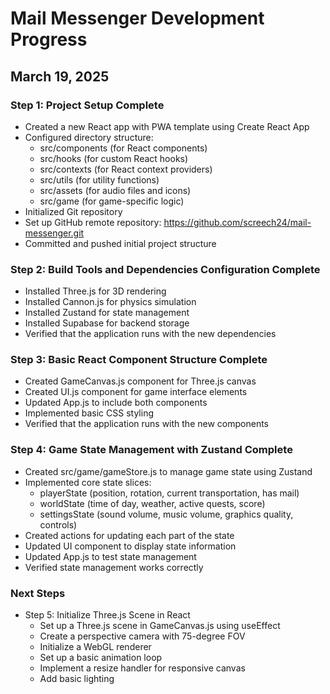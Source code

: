 # Mail Messenger Development Progress

## March 19, 2025

### Step 1: Project Setup Complete
- Created a new React app with PWA template using Create React App
- Configured directory structure:
  - src/components (for React components)
  - src/hooks (for custom React hooks)
  - src/contexts (for React context providers)
  - src/utils (for utility functions)
  - src/assets (for audio files and icons)
  - src/game (for game-specific logic)
- Initialized Git repository
- Set up GitHub remote repository: https://github.com/screech24/mail-messenger.git
- Committed and pushed initial project structure

### Step 2: Build Tools and Dependencies Configuration Complete
- Installed Three.js for 3D rendering
- Installed Cannon.js for physics simulation
- Installed Zustand for state management
- Installed Supabase for backend storage
- Verified that the application runs with the new dependencies

### Step 3: Basic React Component Structure Complete
- Created GameCanvas.js component for Three.js canvas
- Created UI.js component for game interface elements
- Updated App.js to include both components
- Implemented basic CSS styling
- Verified that the application runs with the new components

### Step 4: Game State Management with Zustand Complete
- Created src/game/gameStore.js to manage game state using Zustand
- Implemented core state slices:
  - playerState (position, rotation, current transportation, has mail)
  - worldState (time of day, weather, active quests, score)
  - settingsState (sound volume, music volume, graphics quality, controls)
- Created actions for updating each part of the state
- Updated UI component to display state information
- Updated App.js to test state management
- Verified state management works correctly

### Next Steps
- Step 5: Initialize Three.js Scene in React
  - Set up a Three.js scene in GameCanvas.js using useEffect
  - Create a perspective camera with 75-degree FOV
  - Initialize a WebGL renderer
  - Set up a basic animation loop
  - Implement a resize handler for responsive canvas
  - Add basic lighting
